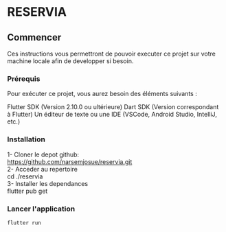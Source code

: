 # RESERVIA


## Commencer
Ces instructions vous permettront de pouvoir executer ce projet sur votre machine locale afin de developper si besoin.

### Prérequis
Pour exécuter ce projet, vous aurez besoin des éléments suivants :

Flutter SDK (Version 2.10.0 ou ultérieure)
Dart SDK (Version correspondant à Flutter)
Un éditeur de texte ou une IDE (VSCode, Android Studio, IntelliJ, etc.)

### Installation
1- Cloner le depot github: <br>
    https://github.com/narsemjosue/reservia.git<br>
2- Acceder au repertoire<br>
    cd ./reservia<br>
3- Installer les dependances<br>
    flutter pub get<br>

### Lancer l'application
    flutter run


